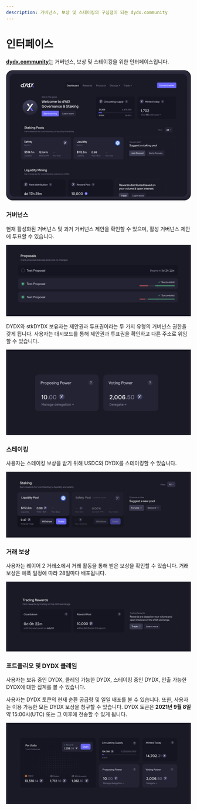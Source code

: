 ```yaml
---
description: 거버넌스, 보상 및 스테이킹의 구심점이 되는 dydx.community
---
```


# 인터페이스

[**dydx.community**](https://dydx.community)는 거버넌스, 보상 및 스테이킹을 위한 인터페이스입니다.

![보상 획득 및 청구, 제안에 대한 투표](<../.gitbook/assets/image (73).png>)

### 거버넌스

현재 활성화된 거버넌스 및 과거 거버넌스 제안을 확인할 수 있으며, 활성 거버넌스 제안에 투표할 수 있습니다.

![제안 상태를 추적하고 변경 사항에 대해 투표하십시오](<../.gitbook/assets/image (13).png>)

DYDX와 stkDYDX 보유자는 제안권과 투표권이라는 두 가지 유형의 거버넌스 권한을 갖게 됩니다. 사용자는 대시보드를 통해 제안권과 투표권을 확인하고 다른 주소로 위임할 수 있습니다.

![제안권 및 투표권을 위임하십시오](<../.gitbook/assets/image (14).png>)

### 스테이킹

사용자는 스테이킹 보상을 받기 위해 USDC와 DYDX를 스테이킹할 수 있습니다.

![자금 스테이킹으로 보상을 획득하십시오](<../.gitbook/assets/image (15).png>)

### 거래 보상

사용자는 레이어 2 거래소에서 거래 활동을 통해 받은 보상을 확인할 수 있습니다. 거래 보상은 에폭 일정에 따라 28일마다 배포됩니다.

![거래를 통해 보상을 받아보십시오](<../.gitbook/assets/image (17).png>)

### 포트폴리오 및 DYDX 클레임

사용자는 보유 중인 DYDX, 클레임 가능한 DYDX, 스테이킹 중인 DYDX, 인출 가능한 DYDX에 대한 집계를 볼 수 있습니다.

사용자는 DYDX 토큰의 현재 순환 공급량 및 일일 배포를 볼 수 있습니다. 또한, 사용자는 이용 가능한 모든 DYDX 보상을 청구할 수 있습니다. DYDX 토큰은 **2021년 9월 8일** 약 15:00시(UTC) 또는 그 이후에 전송할 수 있게 됩니다.

![보상을 클레임하십시오](<../.gitbook/assets/image (16).png>)
